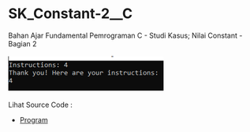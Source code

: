 # SK_Constant-2__C
Bahan Ajar Fundamental Pemrograman C - Studi Kasus; Nilai Constant - Bagian 2<br><br>
<img src="https://github.com/RizkyKhapidsyah/SK_Constant-2__C/blob/master/SK_Constant-2__C/Result/001.PNG"><br><br>
Lihat Source Code : <br>
- <a href="https://github.com/RizkyKhapidsyah/SK_Constant-2__C/blob/master/SK_Constant-2__C/Source.c">Program</a>
